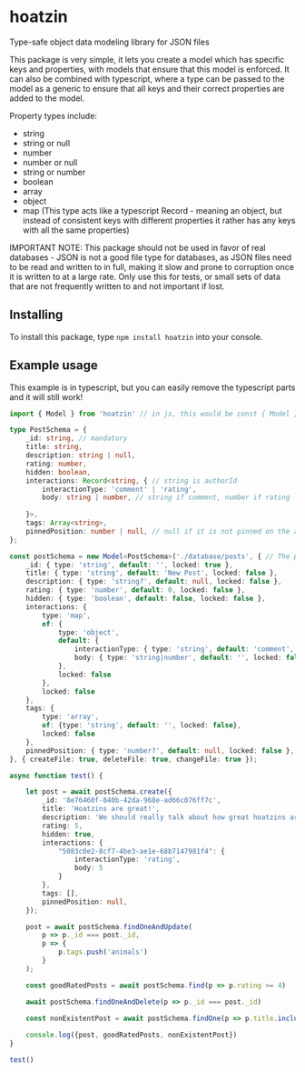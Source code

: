 # hoatzin
Type-safe object data modeling library for JSON files

This package is very simple, it lets you create a model which has specific keys and properties, with models that ensure that this model is enforced. It can also be combined with typescript, where a type can be passed to the model as a generic to ensure that all keys and their correct properties are added to the model.

Property types include:
- string
- string or null
- number
- number or null
- string or number
- boolean
- array
- object
- map (This type acts like a typescript Record - meaning an object, but instead of consistent keys with different properties it rather has any keys with all the same properties)

IMPORTANT NOTE: This package should not be used in favor of real databases - JSON is not a good file type for databases, as JSON files need to be read and written to in full, making it slow and prone to corruption once it is written to at a large rate. Only use this for tests, or small sets of data that are not frequently written to and not important if lost.

## Installing

To install this package, type `npm install hoatzin` into your console.

## Example usage

This example is in typescript, but you can easily remove the typescript parts and it will still work!
```ts
import { Model } from 'hoatzin' // in js, this would be const { Model } = require("hoatzin");

type PostSchema = {
	_id: string, // mandatory
	title: string,
	description: string | null,
	rating: number,
	hidden: boolean,
	interactions: Record<string, { // string is authorId
		interactionType: 'comment' | 'rating',
		body: string | number, // string if comment, number if rating
		
	}>,
	tags: Array<string>,
	pinnedPosition: number | null, // null if it is not pinned on the authors profile
};

const postSchema = new Model<PostSchema>('./database/posts', { // The path is always based on the root of your project. You can use the join method of nodes "path" module plus __dirname to create a file-relative path.
	_id: { type: 'string', default: '', locked: true },
	title: { type: 'string', default: 'New Post', locked: false },
	description: { type: 'string?', default: null, locked: false },
	rating: { type: 'number', default: 0, locked: false },
	hidden: { type: 'boolean', default: false, locked: false },
	interactions: {
		type: 'map',
		of: {
			type: 'object',
			default: {
				interactionType: { type: 'string', default: 'comment', locked: false },
				body: { type: 'string|number', default: '', locked: false }
			},
			locked: false
		},
		locked: false
	},
	tags: {
		type: 'array',
		of: {type: 'string', default: '', locked: false},
		locked: false
	},
	pinnedPosition: { type: 'number?', default: null, locked: false },
}, { createFile: true, deleteFile: true, changeFile: true });

async function test() {

	let post = await postSchema.create({
		_id: '8e76460f-840b-42da-968e-ad66c076ff7c',
		title: 'Hoatzins are great!',
		description: 'We should really talk about how great hoatzins are!',
		rating: 5,
		hidden: true,
		interactions: {
			"5083c0e2-8cf7-4be3-ae1e-68b7147981f4": {
				interactionType: 'rating',
				body: 5
			}
		},
		tags: [],
		pinnedPosition: null,
	});

	post = await postSchema.findOneAndUpdate(
		p => p._id === post._id,
		p => {
			p.tags.push('animals')
		}
	);

	const goodRatedPosts = await postSchema.find(p => p.rating >= 4)

	await postSchema.findOneAndDelete(p => p._id === post._id)

	const nonExistentPost = await postSchema.findOne(p => p.title.includes('Hoatzin')).catch(() => null); // The post got deleted in the line above. Include the catch statement to avoid an error being thrown.
	
	console.log({post, goodRatedPosts, nonExistentPost})
}

test()
```